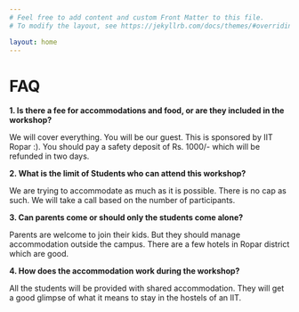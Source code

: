 ```yaml
---
# Feel free to add content and custom Front Matter to this file.
# To modify the layout, see https://jekyllrb.com/docs/themes/#overriding-theme-defaults

layout: home
---
```


# FAQ

**1. Is there a fee for accommodations and food, or are they included in the workshop?**

We will cover everything. You will be our guest. This is sponsored by IIT Ropar :). You should pay a safety deposit of Rs. 1000/- which will be refunded in two days.


**2. What is the limit of Students who can attend this workshop?**

We are trying to accommodate as much as it is possible. There is no cap as such. We will take a call based on the number of participants.

**3. Can parents come or should only the students come alone?**

Parents are welcome to join their kids. But they should manage accommodation outside the campus. There are a few hotels in Ropar district which are good.

**4. How does the accommodation work during the workshop?**

All the students will be provided with shared accommodation. They will get a good glimpse of what it means to stay in the hostels of an IIT.




<!--
<table>
    <tr>
        <th>Announcements</th>
        <th>Updates</th>
    </tr>
    <tr>
        <td>
            <ul>
                <li>Teams for projects has been formed on the dashboard....Team up and race ahead!</li>
                <li>New columns added to the Studens Dashboard... Start racing ahead!</li>
                <li>Thoroughly go through the FAQ page and the Code of Conduct (Given in the Handbook page)</li>
                <li>Check out the "Arriving at IIT Ropar" section in the menu</li>
            </ul>
        </td>
        <td>
            <ul>
                <li><b>Numpy Tutorial</b> added on the Course Content page</li>
                <li><b>Notes</b> section added on the Course Content page</li>
                <li>New Modules flooded in the Oceanverse</li>
            </ul>
        </td>
    </tr>


</table>
-->
